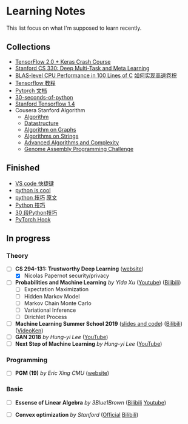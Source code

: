 # Learning Notes
This list focus on what I'm supposed to learn recently. 

## Collections 
* [TensorFlow 2.0 + Keras Crash Course](https://colab.research.google.com/drive/1UCJt8EYjlzCs1H1d1X0iDGYJsHKwu-NO#scrollTo=88ExjKfCo7aP)
* [Stanford CS 330: Deep Multi-Task and Meta Learning](http://cs330.stanford.edu/)
* [BLAS-level CPU Performance in 100 Lines of C](https://cs.stanford.edu/people/shadjis/blas.html) [如何实现高速卷积](https://mp.weixin.qq.com/s?__biz=MzUxNjcxMjQxNg==&mid=2247491545&idx=4&sn=5d1025a50b1d3e1f15c77b68bb329af3&chksm=f9a26d56ced5e440edd9b0f070db9c802a829b69c953e9e5073d69561d3a40813cb0f9398901&scene=0&xtrack=1&key=9ca3a05ed5363188422e33c15a29fd951eec66f6cbe88525e5a5173ee3b51d82c07efec02e8998b4a551cb1e0f20e955859501089e4cbfd10113125fa3b0634bc73f4f3fc76bec969c5e04ae53e3b813&ascene=14&uin=MTU3MTAxMzIzOQ%3D%3D&devicetype=Windows+10&version=62070141&lang=zh_CN&pass_ticket=xxXei65zSr1ITzqx4RGsic0rvCTHQvmDNbnvW%2BHda1ONlfXNGy9NBnZKx%2BMANztp)
* [Tensorflow 教程](https://github.com/machinelearningmindset/TensorFlow-Course#basic-machine-learning)
* [Pytorch 文档](https://pytorch.org/docs/stable/index.html)
* [30-seconds-of-python](https://github.com/30-seconds/30-seconds-of-python)
* [Stanford Tensorflow 1.4](https://web.stanford.edu/class/cs20si/)
* Cousera Stanford Algorithm
  * [Algorithm](https://www.coursera.org/learn/algorithmic-toolbox/home/welcome)
  * [Datastructure](https://www.coursera.org/learn/data-structures/home/welcome)
  * [Algorithm on Graphs](https://www.coursera.org/learn/algorithms-on-graphs/home/welcome)
  * [Algorithms on Strings](https://www.coursera.org/learn/algorithms-on-strings/home/welcome)
  * [Advanced Algorithms and Complexity](https://www.coursera.org/learn/advanced-algorithms-and-complexity/home/welcome)
  * [Genome Assembly Programming Challenge](https://www.coursera.org/learn/assembling-genomes/home/welcome)


## Finished
* [VS code 快捷键](https://mp.weixin.qq.com/s?__biz=MzIwOTc2MTUyMg==&mid=2247491339&idx=3&sn=903911ad666dfa948fa036ec1265f130&chksm=976fba96a0183380f38dcebcf1871530edcb2ceb15528a72f2419168275675a33cfb5f8dff79&scene=0&xtrack=1&key=cc05756d3b1d1e7a8312fa5ed42a802d925073ae8b9e68e1f7ba4cfa33b07087376f254894feb2355601cb09d7173d11796d42ee71bac145afae21705eba26f58b26d99308db533a6f4632b8829e78ef&ascene=14&uin=MTU3MTAxMzIzOQ%3D%3D&devicetype=Windows+10&version=62070141&lang=zh_CN&pass_ticket=xxXei65zSr1ITzqx4RGsic0rvCTHQvmDNbnvW%2BHda1ONlfXNGy9NBnZKx%2BMANztp0)
* [python is cool](https://github.com/chiphuyen/python-is-cool)
* [python 技巧](https://mp.weixin.qq.com/s?__biz=MzA3MzI4MjgzMw==&mid=2650772454&idx=2&sn=c236899f27ec6fc97ae771c920578cff&chksm=871a5798b06dde8e07ec89d0db9d847f66554ce456fac1204c418ceee606d33c0859c5d83b8f&mpshare=1&scene=1&srcid=&sharer_sharetime=1571962838814&sharer_shareid=aec70d665b91a43fe5bd18b110ccb19c&key=9ca3a05ed5363188d7e9688730d2ef6b707fc2dba9234d39f6a76e3728651d25f134cea6bcaf0bee7db9a09bc3d0848e2815a6d17ce2aa7a327c936e04d7be1fcf8f49637a0ea3e2c44dfacd2459d1b4&ascene=1&uin=MTU3MTAxMzIzOQ%3D%3D&devicetype=Windows+10&version=62070141&lang=zh_CN&pass_ticket=OzCFH1DPaG0AMbpxGkifDzgs4EmO1lnlZFcGXbsMArxiuQKny39xb1YOpKOIyzli) [原文](https://medium.com/m/global-identity?redirectUrl=https%3A%2F%2Ftowardsdatascience.com%2Fpython-tips-and-trick-you-havent-already-seen-37825547544f)
* [Python 技巧](https://mp.weixin.qq.com/s?__biz=MzAxOTcxNTIwNQ==&mid=2457916532&idx=3&sn=624e83a7be91829e74fe9c3991deb357&chksm=8cb6b19ebbc1388854f14d785ce70c58dd4e04f6a2b824ed0596800982d16185e4536eb45558&scene=0&xtrack=1&key=7bd22d5ef7aac1e6daaeeaaaba0094ab8c64b0a31145481483b047e36f8d4296da2c63c290ea7a987878758f55ed8cc57c1e06efa696c690eea5150f22460b0282312960aa39ea265dd009dd758d783a&ascene=14&uin=MTU3MTAxMzIzOQ%3D%3D&devicetype=Windows+10&version=62070141&lang=zh_CN&pass_ticket=X2PHY07KrnrJS1qM4%2BwL3ES3a6Q4o6E0h4rSG%2FlFS8D8dod%2FS%2FSwZo5PI7UlJfpI)
* [30 段Python技巧](https://mp.weixin.qq.com/s?__biz=MzA3MzI4MjgzMw==&mid=2650770670&idx=5&sn=332193c3453bdb70af400f63c6b78db0&chksm=871a4890b06dc186aa7e580446acbfc704b823f38df60e7039b4a6ba12fdb60fbf0e8819904a&scene=0&xtrack=1&key=8e29a0afef503671f9055dd94658260c67d1eed0d9932af5f8f9de07d5679e1f23b1e047419f9da9e8575532f589c6bba5e87e8fb027dac1873246059f1df0c060d5740f444d5b5a832cad67459b2c36&ascene=14&uin=MTU3MTAxMzIzOQ%3D%3D&devicetype=Windows+10&version=62070141&lang=zh_CN&pass_ticket=xxXei65zSr1ITzqx4RGsic0rvCTHQvmDNbnvW%2BHda1ONlfXNGy9NBnZKx%2BMANztp) 
* [PyTorch Hook](https://mp.weixin.qq.com/s?__biz=MzUxNjcxMjQxNg==&mid=2247491083&idx=4&sn=dcf03ca070fbcd2898425512b9c18df7&chksm=f9a26c84ced5e5921c2a9c10bd6d67793cc3a503c3dee520fbd38efc4313dc25aa40eb59bd93&scene=0&xtrack=1&key=8e29a0afef50367120bc011f9b4bcc8ce7cc38ebd4232b4bfc9131490bb912ade6c05cc2ac889a6bc76edc925626553ed8bb16fb35a119c475260e91c5264aad7994f49596dfaf0ae29389244d9d1e86&ascene=14&uin=MTU3MTAxMzIzOQ%3D%3D&devicetype=Windows+10&version=62070141&lang=zh_CN&pass_ticket=xxXei65zSr1ITzqx4RGsic0rvCTHQvmDNbnvW%2BHda1ONlfXNGy9NBnZKx%2BMANztp)

## In progress
### Theory
* [ ] **CS 294-131: Trustworthy Deep Learning** ([website](https://berkeley-deep-learning.github.io/cs294-131-s19/))
  * [x] Nicolas Papernot	security/privacy
* [ ] **Probabilities and Machine Learning** *by Yida Xu* ([Youtube](https://www.youtube.com/channel/UConITmGn5PFr0hxTI2tWD4Q/feed)) ([Bilibili](https://www.bilibili.com/video/av12802062))
  * [ ] Expectation Maximization
  * [ ] Hidden Markov Model
  * [ ] Markov Chain Monte Carlo
  * [ ] Variational Inference
  * [ ] Dirichlet Process
* [ ] **Machine Learning Summer School 2019** ([slides and code](https://github.com/mlss-2019)) ([Bilibili](https://www.bilibili.com/video/av63474628)) ([VideoKen](http://t.cn/AiHhBEZM))
* [ ] **GAN 2018** *by Hung-yi Lee* ([YouTube](https://www.youtube.com/playlist?list=PLJV_el3uVTsMq6JEFPW35BCiOQTsoqwNw))
* [ ] **Next Step of Machine Learning** *by Hung-yi Lee* ([YouTube](https://www.youtube.com/playlist?list=PLJV_el3uVTsOK_ZK5L0Iv_EQoL1JefRL4))
### Programming
* [ ] **PGM (19)** *by Eric Xing CMU* ([website](https://sailinglab.github.io/pgm-spring-2019/))
### Basic
* [ ] **Essense of Linear Algebra** *by 3Blue1Brown* ([Bilibili](https://www.bilibili.com/video/av5987715) [Youtube](https://www.youtube.com/watch?v=fNk_zzaMoSs))
* [ ] **Convex optimization** *by Stanford* ([Official](https://lagunita.stanford.edu/courses/Engineering/CVX101/Winter2014/about
) [Bilibili](https://www.bilibili.com/video/av32517559))

